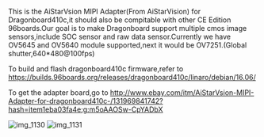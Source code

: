 This is the AiStarVsion MIPI Adapter(From AiStarVision) for Dragonboard410c,it should also be compitable with other CE Edition 96boards.Our goal is to make Dragonboard support multiple cmos image sensors,include SOC sensor and raw data sensor.Currently we have OV5645 and OV5640 module supported,next it would be OV7251.(Global shutter,640*480@100fps)

To build and flash dragonboard410c firmware,refer to https://builds.96boards.org/releases/dragonboard410c/linaro/debian/16.06/

To get the adapter board,go to http://www.ebay.com/itm/AiStarVsion-MIPI-Adapter-for-dragonboard410c-/131969841742?hash=item1eba03fa4e:g:m5oAAOSw-CpYADbX


![img_1130](https://cloud.githubusercontent.com/assets/22780075/19402806/26b89706-9218-11e6-882d-5baf522bf82f.jpg)
![img_1131](https://cloud.githubusercontent.com/assets/22780075/19402815/334fb760-9218-11e6-92f6-4e615a1bc140.jpg)

